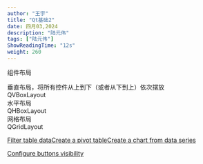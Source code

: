 ```yaml
---
author: "王宇"
title: "Qt基础2"
date: 四月03,2024
description: "陆元伟"
tags: ["陆元伟"]
ShowReadingTime: "12s"
weight: 260
---
```

  

组件布局

垂直布局，将所有控件从上到下（或者从下到上）依次摆放  
QVBoxLayout  
水平布局  
QHBoxLayout  
网格布局  
QGridLayout

[Filter table data](#)[Create a pivot table](#)[Create a chart from data series](#)

[Configure buttons visibility](/users/tfac-settings.action)